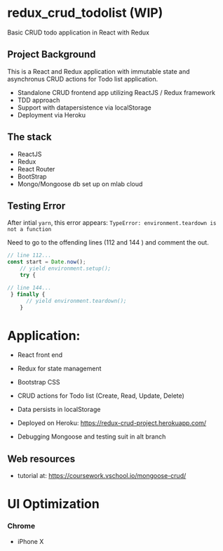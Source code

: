 # redux_crud_todolist (WIP)
Basic CRUD todo application in React with Redux

## Project Background

This is a React and Redux application with immutable state and
asynchronus CRUD actions for Todo list application.

- Standalone CRUD frontend app utilizing ReactJS / Redux framework
- TDD approach
- Support with datapersistence via localStorage
- Deployment via Heroku

## The stack

- ReactJS
- Redux
- React Router
- BootStrap
- Mongo/Mongoose db set up on mlab cloud

## Testing Error
After intial `yarn`, this error appears:
`TypeError: environment.teardown is not a function`

Need to go to the offending lines (112 and 144
) and comment the out.

```javascript
// line 112...
const start = Date.now();
    // yield environment.setup();
    try {

// line 144...
 } finally {
      // yield environment.teardown();
    }
```

# Application:

- React front end
- Redux for state management
- Bootstrap CSS
- CRUD actions for Todo list (Create, Read, Update, Delete)
- Data persists in localStorage
- Deployed on Heroku: https://redux-crud-project.herokuapp.com/

- Debugging Mongoose and testing suit in alt branch

## Web resources
- tutorial at: https://coursework.vschool.io/mongoose-crud/


# UI Optimization
### Chrome
- iPhone X